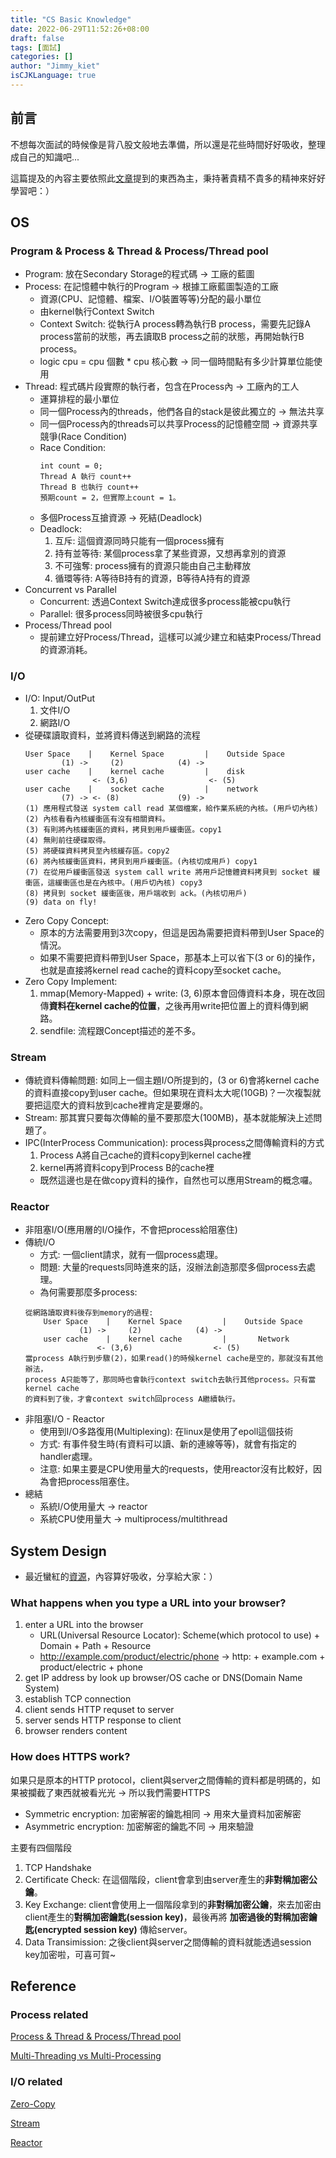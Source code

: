 ```yaml
---
title: "CS Basic Knowledge"
date: 2022-06-29T11:52:26+08:00
draft: false
tags: [面試]
categories: []
author: "Jimmy_kiet"
isCJKLanguage: true
---
```


## 前言

不想每次面試的時候像是背八股文般地去準備，所以還是花些時間好好吸收，整理成自己的知識吧...

這篇提及的內容主要依照此[文章](https://visonli.medium.com/%E6%89%BE%E5%B7%A5%E4%BD%9C%E5%BF%83%E5%BE%97-%E8%BB%9F%E9%AB%94%E5%B7%A5%E7%A8%8B%E5%B8%AB-cfa2db407f0a)提到的東西為主，秉持著貴精不貴多的精神來好好學習吧：）

## OS

### Program & Process & Thread & Process/Thread pool

* Program: 放在Secondary Storage的程式碼 -> 工廠的藍圖
* Process: 在記憶體中執行的Program -> 根據工廠藍圖製造的工廠
    * 資源(CPU、記憶體、檔案、I/O裝置等等)分配的最小單位
    * 由kernel執行Context Switch
    * Context Switch: 從執行A process轉為執行B process，需要先記錄A process當前的狀態，再去讀取B process之前的狀態，再開始執行B process。
    * logic cpu = cpu 個數 * cpu 核心數 -> 同一個時間點有多少計算單位能使用
* Thread: 程式碼片段實際的執行者，包含在Process內 -> 工廠內的工人
    * 運算排程的最小單位
    * 同一個Process內的threads，他們各自的stack是彼此獨立的 -> 無法共享
    * 同一個Process內的threads可以共享Process的記憶體空間 -> 資源共享競爭(Race Condition)
    * Race Condition:
        ```
        int count = 0;
        Thread A 執行 count++
        Thread B 也執行 count++
        預期count = 2，但實際上count = 1。
        ```
    * 多個Process互搶資源 -> 死結(Deadlock)
    * Deadlock:
        1. 互斥: 這個資源同時只能有一個process擁有
        2. 持有並等待: 某個process拿了某些資源，又想再拿別的資源
        3. 不可強奪: process擁有的資源只能由自己主動釋放
        4. 循環等待: A等待B持有的資源，B等待A持有的資源
* Concurrent vs Parallel
    * Concurrent: 透過Context Switch達成很多process能被cpu執行
    * Parallel: 很多process同時被很多cpu執行
* Process/Thread pool
    * 提前建立好Process/Thread，這樣可以減少建立和結束Process/Thread的資源消耗。

### I/O

* I/O: Input/OutPut
    1. 文件I/O
    2. 網路I/O
* 從硬碟讀取資料，並將資料傳送到網路的流程
    ```
    User Space    |    Kernel Space         |    Outside Space
            (1) ->     (2)            (4) ->
    user cache    |    kernel cache         |    disk
                   <- (3,6)                  <- (5) 
    user cache    |    socket cache         |    network
            (7) -> <- (8)             (9) ->
    (1) 應用程式發送 system call read 某個檔案，給作業系統的內核。(用戶切內核)
    (2) 內核看看內核緩衝區有沒有相關資料。
    (3) 有則將內核緩衝區的資料，拷貝到用戶緩衝區。copy1
    (4) 無則前往硬碟取得。
    (5) 將硬碟資料拷貝至內核緩存區。copy2
    (6) 將內核緩衝區資料，拷貝到用戶緩衝區。(內核切成用戶) copy1
    (7) 在從用戶緩衝區發送 system call write 將用戶記憶體資料拷貝到 socket 緩衝區，這緩衝區也是在內核中。(用戶切內核) copy3
    (8) 拷貝到 socket 緩衝區後，用戶端收到 ack。(內核切用戶)
    (9) data on fly!
    ```
* Zero Copy Concept:
    * 原本的方法需要用到3次copy，但這是因為需要把資料帶到User Space的情況。
    * 如果不需要把資料帶到User Space，那基本上可以省下(3 or 6)的操作，也就是直接將kernel read cache的資料copy至socket cache。
* Zero Copy Implement:
    1. mmap(Memory-Mapped) + write: (3, 6)原本會回傳資料本身，現在改回傳**資料在kernel cache的位置**，之後再用write把位置上的資料傳到網路。
    2. sendfile: 流程跟Concept描述的差不多。

### Stream

* 傳統資料傳輸問題: 如同上一個主題I/O所提到的，(3 or 6)會將kernel cache的資料直接copy到user cache。但如果現在資料太大呢(10GB)？一次複製就要把這麼大的資料放到cache裡肯定是要爆的。
* Stream: 那其實只要每次傳輸的量不要那麼大(100MB)，基本就能解決上述問題了。
* IPC(InterProcess Communication): process與process之間傳輸資料的方式
    1. Process A將自己cache的資料copy到kernel cache裡
    2. kernel再將資料copy到Process B的cache裡
    * 既然這邊也是在做copy資料的操作，自然也可以應用Stream的概念囉。

### Reactor

* 非阻塞I/O(應用層的I/O操作，不會把process給阻塞住)
* 傳統I/O
    * 方式: 一個client請求，就有一個process處理。
    * 問題: 大量的requests同時進來的話，沒辦法創造那麼多個process去處理。
    * 為何需要那麼多process:
    ```
    從網路讀取資料後存到memory的過程:
        User Space    |    Kernel Space         |    Outside Space
                (1) ->     (2)            (4) ->
        user cache    |    kernel cache         |       Network
                    <- (3,6)                  <- (5) 
    當process A執行到步驟(2)，如果read()的時候kernel cache是空的，那就沒有其他辦法，
    process A只能等了，那同時也會執行context switch去執行其他process。只有當kernel cache
    的資料到了後，才會context switch回process A繼續執行。
    ```
* 非阻塞I/O - Reactor
    * 使用到I/O多路復用(Multiplexing): 在linux是使用了epoll這個技術
    * 方式: 有事件發生時(有資料可以讀、新的連線等等)，就會有指定的handler處理。
    * 注意: 如果主要是CPU使用量大的requests，使用reactor沒有比較好，因為會把process阻塞住。
* 總結
    * 系統I/O使用量大 -> reactor
    * 系統CPU使用量大 -> multiprocess/multithread

## System Design

* 最近蠻紅的[資源](https://www.youtube.com/channel/UCZgt6AzoyjslHTC9dz0UoTw)，內容算好吸收，分享給大家：）

### What happens when you type a URL into your browser?

1. enter a URL into the browser
    * URL(Universal Resource Locator): Scheme(which protocol to use) + Domain + Path + Resource
    * http://example.com/product/electric/phone -> http: + example.com + product/electric + phone
2. get IP address by look up browser/OS cache or DNS(Domain Name System)
3. establish TCP connection
4. client sends HTTP requset to server
5. server sends HTTP response to client
6. browser renders content

### How does HTTPS work?

如果只是原本的HTTP protocol，client與server之間傳輸的資料都是明碼的，如果被攔截了東西就被看光光 -> 所以我們需要HTTPS

* Symmetric encryption: 加密解密的鑰匙相同 -> 用來大量資料加密解密
* Asymmetric encryption: 加密解密的鑰匙不同 -> 用來驗證

主要有四個階段

1. TCP Handshake
2. Certificate Check: 在這個階段，client會拿到由server產生的**非對稱加密公鑰**。
3. Key Exchange: client會使用上一個階段拿到的**非對稱加密公鑰**，來去加密由client產生的**對稱加密鑰匙(session key)**，最後再將 **加密過後的對稱加密鑰匙(encrypted session key)** 傳給server。
4. Data Transimission: 之後client與server之間傳輸的資料就能透過session key加密啦，可喜可賀~

## Reference

### Process related

[Process & Thread & Process/Thread pool](https://pjchender.dev/computer-science/cs-process-thread/)

[Multi-Threading vs Multi-Processing](https://medium.com/erens-tech-book/%E7%90%86%E8%A7%A3-process-thread-94a40721b492)

### I/O related

[Zero-Copy](https://mark-lin.com/posts/20190905/)

[Stream](https://mark-lin.com/posts/20190906/)

[Reactor](https://mark-lin.com/posts/20190907/)
